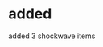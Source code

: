 <!--
  id: 267
  date: 2003-10-17T10:40:19
  modified: 2014-08-15T21:28:28
  slug: added
  type: post
  excerpt: <p>added 3 shockwave items</p> 
  content: <p>added 3 shockwave items</p> 
  categories: admin,Director
  tags: 
-->

# added

<p>added 3 shockwave items</p>

